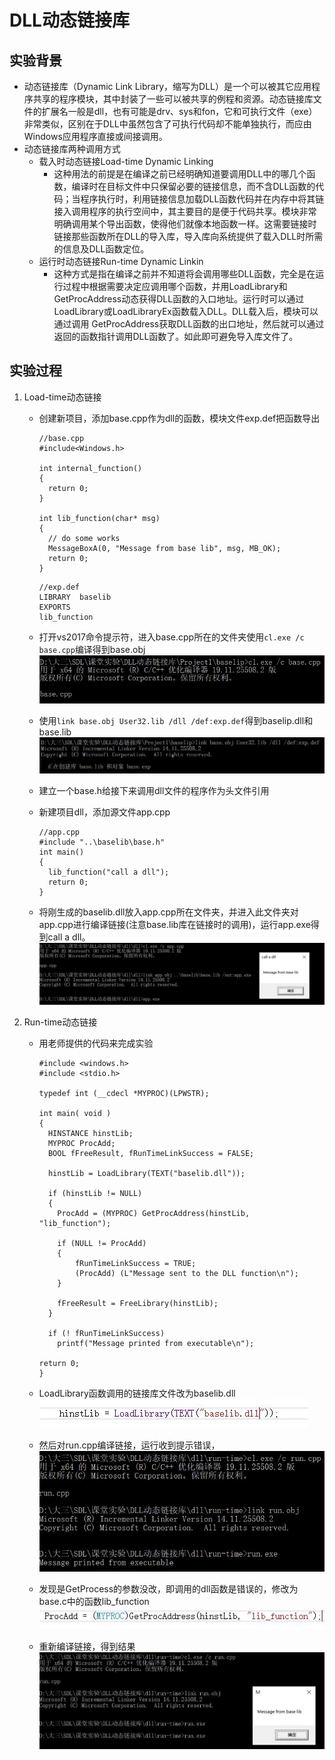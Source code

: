 # DLL动态链接库

## 实验背景

- 动态链接库（Dynamic Link Library，缩写为DLL）是一个可以被其它应用程序共享的程序模块，其中封装了一些可以被共享的例程和资源。动态链接库文件的扩展名一般是dll，也有可能是drv、sys和fon，它和可执行文件（exe）非常类似，区别在于DLL中虽然包含了可执行代码却不能单独执行，而应由Windows应用程序直接或间接调用。
- 动态链接库两种调用方式
  - 载入时动态链接Load-time Dynamic Linking
    - 这种用法的前提是在编译之前已经明确知道要调用DLL中的哪几个函数，编译时在目标文件中只保留必要的链接信息，而不含DLL函数的代码；当程序执行时，利用链接信息加载DLL函数代码并在内存中将其链接入调用程序的执行空间中，其主要目的是便于代码共享。模块非常明确调用某个导出函数，使得他们就像本地函数一样。这需要链接时链接那些函数所在DLL的导入库，导入库向系统提供了载入DLL时所需的信息及DLL函数定位。
  - 运行时动态链接Run-time Dynamic Linkin
    - 这种方式是指在编译之前并不知道将会调用哪些DLL函数，完全是在运行过程中根据需要决定应调用哪个函数，并用LoadLibrary和GetProcAddress动态获得DLL函数的入口地址。运行时可以通过LoadLibrary或LoadLibraryEx函数载入DLL。DLL载入后，模块可以通过调用 GetProcAddress获取DLL函数的出口地址，然后就可以通过返回的函数指针调用DLL函数了。如此即可避免导入库文件了。

## 实验过程

1. Load-time动态链接
    - 创建新项目，添加base.cpp作为dll的函数，模块文件exp.def把函数导出
      ```
      //base.cpp
      #include<Windows.h>

      int internal_function()
      {
        return 0;
      }

      int lib_function(char* msg)
      {
        // do some works
        MessageBoxA(0, "Message from base lib", msg, MB_OK);
        return 0;
      }
      ```

      ```
      //exp.def
      LIBRARY  baselib
      EXPORTS
      lib_function
      ```
    - 打开vs2017命令提示符，进入base.cpp所在的文件夹使用``cl.exe /c base.cpp``编译得到base.obj
    ![ ](image\load-time编译.JPG)
    - 使用``link base.obj User32.lib /dll /def:exp.def``得到baselip.dll和base.lib
    ![ ](image\load-time链接.JPG)
    - 建立一个base.h给接下来调用dll文件的程序作为头文件引用
    - 新建项目dll，添加源文件app.cpp
      ```
      //app.cpp
      #include "..\baselib\base.h"
      int main()
      {
        lib_function("call a dll");
        return 0;
      }
      ```
    - 将刚生成的baselib.dll放入app.cpp所在文件夹，并进入此文件夹对app.cpp进行编译链接(注意base.lib库在链接时的调用)，运行app.exe得到call a dll。
    ![ ](image\调用dll.JPG)
2. Run-time动态链接
    - 用老师提供的代码来完成实验
      ```
      #include <windows.h>
      #include <stdio.h>

      typedef int (__cdecl *MYPROC)(LPWSTR);

      int main( void )
      {
        HINSTANCE hinstLib;
        MYPROC ProcAdd;
        BOOL fFreeResult, fRunTimeLinkSuccess = FALSE;

        hinstLib = LoadLibrary(TEXT("baselib.dll"));

        if (hinstLib != NULL)
        {
          ProcAdd = (MYPROC) GetProcAddress(hinstLib, "lib_function");

          if (NULL != ProcAdd)
          {
              fRunTimeLinkSuccess = TRUE;
              (ProcAdd) (L"Message sent to the DLL function\n");
          }

          fFreeResult = FreeLibrary(hinstLib);
        }

        if (! fRunTimeLinkSuccess)
          printf("Message printed from executable\n");

      return 0;
      }
      ```
    - LoadLibrary函数调用的链接库文件改为baselib.dll  
    ![ ](image\run-time函数调用dll.JPG)

    - 然后对run.cpp编译链接，运行收到提示错误，
    ![ ](image\run-time编译链接成功运行失败.JPG)
    - 发现是GetProcess的参数没改，即调用的dll函数是错误的，修改为base.c中的函数lib_function
    ![ ](image\run-time函数调用dll2.JPG)
    - 重新编译链接，得到结果
    ![ ](image\run-time编译链接成功运行.JPG)
